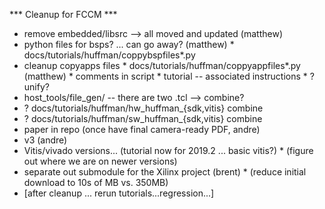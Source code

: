 *** Cleanup for FCCM ***

 * remove embedded/libsrc --> all moved and updated (matthew)
 * python files for bsps? ... can go away? (matthew)
    	*   docs/tutorials/huffman/coppybspfiles*.py
 * cleanup copyapps files
		*  docs/tutorials/huffman/coppyappfiles*.py (matthew)
	    * comments in script
	    * tutorial -- associated instructions
	    * ? unify?
 * host_tools/file_gen/ -- there are two .tcl --> combine?
 * ? docs/tutorials/huffman/hw_huffman_{sdk,vitis} combine
 * ? docs/tutorials/huffman/sw_huffman_{sdk,vitis} combine
 * paper in repo (once have final camera-ready PDF, andre)
 * v3 (andre)
 * Vitis/vivado versions... (tutorial now for 2019.2 ... basic vitis?)
	    * (figure out where we are on newer versions)
 *  separate out submodule for the Xilinx project (brent)
	    *    (reduce initial download to 10s of MB vs. 350MB)
 * [after cleanup ... rerun tutorials...regression...]	 
